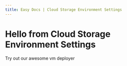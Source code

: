```yaml
---
title: Easy Docs | Cloud Storage Environment Settings
---
```


# Hello from Cloud Storage Environment Settings

Try out our awesome vm deployer
<tf-vm></tf-vm>